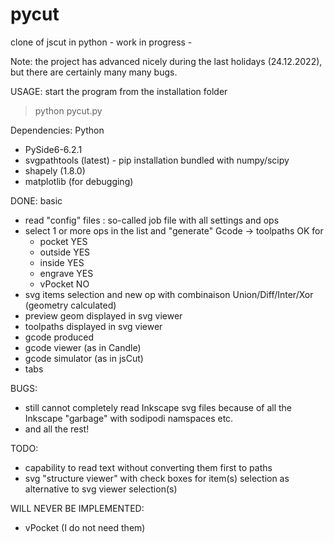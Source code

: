 # pycut
clone of jscut  in python - work in progress -

Note: the project has advanced nicely during the last holidays (24.12.2022), but there are certainly many many bugs.

USAGE: start the program from the installation folder

> python pycut.py


Dependencies: Python
- PySide6-6.2.1
- svgpathtools (latest) - pip installation bundled with numpy/scipy
- shapely (1.8.0)
- matplotlib (for debugging)

DONE: basic
- read "config" files : so-called job file with all settings and ops
- select 1 or more ops in the list and "generate" Gcode -> toolpaths OK for
   + pocket   YES
   + outside  YES
   + inside   YES
   + engrave  YES
   + vPocket   NO
- svg items selection and new op with combinaison Union/Diff/Inter/Xor (geometry calculated)
- preview geom displayed in svg viewer
- toolpaths displayed in svg viewer
- gcode produced
- gcode viewer (as in Candle)
- gcode simulator (as in jsCut)
- tabs

BUGS:
- still cannot completely read Inkscape svg files because of all the Inkscape "garbage" with sodipodi namspaces etc.
- and all the rest!

TODO:
- capability to read text without converting them first to paths 
- svg "structure viewer" with check boxes for item(s) selection as alternative to svg viewer selection(s)

WILL NEVER BE IMPLEMENTED:
- vPocket (I do not need them)

